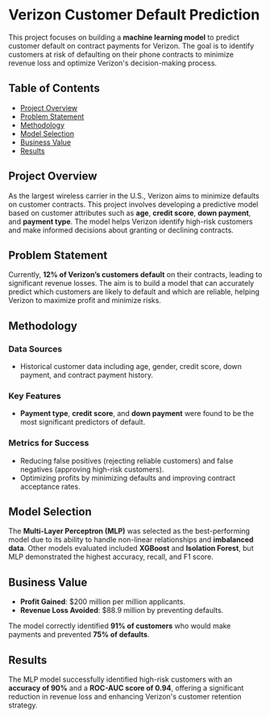 # Verizon Customer Default Prediction

This project focuses on building a **machine learning model** to predict customer default on contract payments for Verizon. The goal is to identify customers at risk of defaulting on their phone contracts to minimize revenue loss and optimize Verizon's decision-making process.

## Table of Contents
- [Project Overview](#project-overview)
- [Problem Statement](#problem-statement)
- [Methodology](#methodology)
- [Model Selection](#model-selection)
- [Business Value](#business-value)
- [Results](#results)

## Project Overview
As the largest wireless carrier in the U.S., Verizon aims to minimize defaults on customer contracts. This project involves developing a predictive model based on customer attributes such as **age**, **credit score**, **down payment**, and **payment type**. The model helps Verizon identify high-risk customers and make informed decisions about granting or declining contracts.

## Problem Statement
Currently, **12% of Verizon’s customers default** on their contracts, leading to significant revenue losses. The aim is to build a model that can accurately predict which customers are likely to default and which are reliable, helping Verizon to maximize profit and minimize risks.

## Methodology
### Data Sources
- Historical customer data including age, gender, credit score, down payment, and contract payment history.

### Key Features
- **Payment type**, **credit score**, and **down payment** were found to be the most significant predictors of default.

### Metrics for Success
- Reducing false positives (rejecting reliable customers) and false negatives (approving high-risk customers).
- Optimizing profits by minimizing defaults and improving contract acceptance rates.

## Model Selection
The **Multi-Layer Perceptron (MLP)** was selected as the best-performing model due to its ability to handle non-linear relationships and **imbalanced data**. Other models evaluated included **XGBoost** and **Isolation Forest**, but MLP demonstrated the highest accuracy, recall, and F1 score.

## Business Value
- **Profit Gained**: $200 million per million applicants.
- **Revenue Loss Avoided**: $88.9 million by preventing defaults.
  
The model correctly identified **91% of customers** who would make payments and prevented **75% of defaults**.

## Results
The MLP model successfully identified high-risk customers with an **accuracy of 90%** and a **ROC-AUC score of 0.94**, offering a significant reduction in revenue loss and enhancing Verizon's customer retention strategy.
